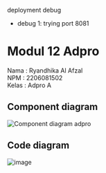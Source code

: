 deployment debug
- debug 1: trying port 8081

# Modul 12 Adpro
Nama : Ryandhika Al Afzal <br>
NPM : 2206081502 <br>
Kelas : Adpro A <br>


## Component diagram
![Component diagram adpro](https://github.com/advpro-project/home-furniture-delivery/assets/137851158/d200dd45-41c1-4bec-81d1-e5ab122ccff8) <br>


## Code diagram
![image](https://github.com/advpro-project/home-furniture-delivery/assets/137851158/17b768eb-615d-44a0-b01f-fd5770ff471f)

